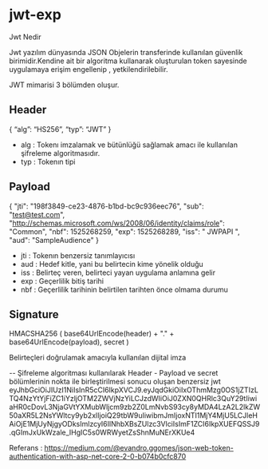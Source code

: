 # jwt-exp
Jwt Nedir

Jwt yazılım dünyasında JSON Objelerin transferinde kullanılan güvenlik birimidir.Kendine ait bir algoritma kullanarak oluşturulan token sayesinde uygulamaya erişim engellenip , yetkilendirilebilir.

JWT mimarisi 3 bölümden oluşur.

<h2>Header </h2>

{
   “alg”: “HS256”,
   “typ”: “JWT”
}

* alg : Tokenı imzalamak ve bütünlüğü sağlamak amacı ile kullanılan şifreleme algoritmasıdır.
* typ : Tokenın tipi

<h2> Payload </h2>

{
   "jti": "198f3849-ce23-4876-b1bd-bc9c936eec76",
   "sub": "test@test.com",
   "http://schemas.microsoft.com/ws/2008/06/identity/claims/role":    "Common",
   "nbf": 1525268259,
   "exp": 1525268289,
   "iss": " JWPAPI ",
   "aud": "SampleAudience"
}

* jti : Tokenın benzersiz tanımlayıcısı
* aud : Hedef kitle, yani bu belirtecin kime yönelik olduğu
* iss : Belirteç veren, belirteci yayan uygulama anlamına gelir
* exp : Geçerlilik bitiş tarihi
* nbf : Geçerlilik tarihinin belirtilen tarihten önce olmama durumu

<h2> Signature </h2>

HMACSHA256
(
   base64UrlEncode(header) + "." +
   base64UrlEncode(payload),
   secret
)

Belirteçleri doğrulamak amacıyla kullanılan dijital imza


-- Şifreleme algoritması kullanılarak Header - Payload ve secret bölümlerinin nokta ile birleştirilmesi sonucu oluşan benzersiz jwt
eyJhbGciOiJIUzI1NiIsInR5cCI6IkpXVCJ9.eyJqdGkiOiIxOThmMzg0OS1jZTIzLTQ4NzYtYjFiZC1iYzljOTM2ZWVjNzYiLCJzdWIiOiJ0ZXN0QHRlc3QuY29tIiwiaHR0cDovL3NjaGVtYXMubWljcm9zb2Z0LmNvbS93cy8yMDA4LzA2L2lkZW50aXR5L2NsYWltcy9yb2xlIjoiQ29tbW9uIiwibmJmIjoxNTI1MjY4MjU5LCJleHAiOjE1MjUyNjgyODksImlzcyI6IlNhbXBsZUlzc3VlciIsImF1ZCI6IkpXUEFQSSJ9.qGImJxUkWzale_IHgIC5s0WRWyetZsShnMuNErXKUe4


Referans : https://medium.com/@evandro.ggomes/json-web-token-authentication-with-asp-net-core-2-0-b074b0cfc870
